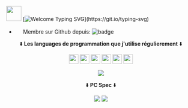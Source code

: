 
<img src="https://c.tenor.com/nebZyl8oN7IAAAAj/wave-hello.gif" width="40" height="40"> [![Welcome Typing SVG](https://readme-typing-svg.herokuapp.com?color=%2336BCF7&lines=Bienvenue+sur+mon+Github+!)](https://git.io/typing-svg)


- <img src="https://upload.wikimedia.org/wikipedia/commons/9/91/Octicons-mark-github.svg" width="17" height="17"> Membre sur Github depuis: ![badge](https://badges.pufler.dev/years/TheblackReaper060303)

<p align="center">⬇️ <b>Les languages de programmation que j'utilise régulierement</b> ⬇️</p>

<p align="center"><code><img src="https://developer.asustor.com/uploadIcons/0020_999_1596443479_JAVA.png" width="25" height="25"></code>
<code><img src="https://upload.wikimedia.org/wikipedia/commons/thumb/c/c3/Python-logo-notext.svg/1200px-Python-logo-notext.svg.png" width="25" height="25"></code>
<code><img src="https://upload.wikimedia.org/wikipedia/commons/thumb/6/61/HTML5_logo_and_wordmark.svg/512px-HTML5_logo_and_wordmark.svg.png" width="25" height="25"></code>
<code><img src="https://upload.wikimedia.org/wikipedia/commons/d/d5/CSS3_logo_and_wordmark.svg" width="25" height="25"></code>
<code><img src="https://upload.wikimedia.org/wikipedia/commons/9/99/Unofficial_JavaScript_logo_2.svg" width="25" height="25"></code>
<code><img src="https://upload.wikimedia.org/wikipedia/commons/2/29/Postgresql_elephant.svg" width="25" height="25"></code>
</p>

<p align="center"><img src="https://github-readme-stats.vercel.app/api/top-langs/?username=TheblackReaper060303&layout=compact&count_private=true&theme=gruvbox)](https://github.com/anuraghazra/github-readme-stats"></p>

<p align="center">⬇️ <b>PC Spec</b> ⬇️</p>

<p align="center">
<img src="https://img.shields.io/badge/INTEL%20corei7-ED1C24?style=for-the-badge&logo=intel&logoColor=white">
<img src="https://img.shields.io/badge/AMD%20Radeon_Vega_8-ED1C24?style=for-the-badge&logo=amd&logoColor=white">
</p>

